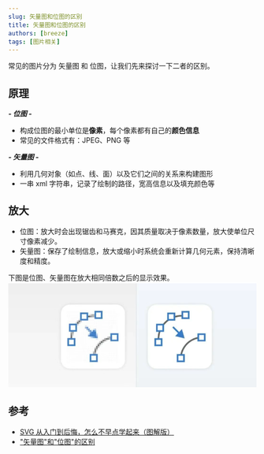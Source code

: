 ```yaml
---
slug: 矢量图和位图的区别
title: 矢量图和位图的区别
authors: [breeze]
tags: [图片相关]
---
```


常见的图片分为 矢量图 和 位图，让我们先来探讨一下二者的区别。
<!-- truncate -->
## 原理
***- 位图 -***
- 构成位图的最小单位是**像素**，每个像素都有自己的**颜色信息**
- 常见的文件格式有：JPEG、PNG 等

***- 矢量图 -***
- 利用几何对象（如点、线、面）以及它们之间的关系来构建图形
- 一串 xml 字符串，记录了绘制的路径，宽高信息以及填充颜色等

## 放大
- 位图：放大时会出现锯齿和马赛克，因其质量取决于像素数量，放大使单位尺寸像素减少。
- 矢量图：保存了绘制信息，放大或缩小时系统会重新计算几何元素，保持清晰度和精度。

下图是位图、矢量图在放大相同倍数之后的显示效果。
![位图与矢量图对比](./image.png)


## 参考
- [SVG 从入门到后悔，怎么不早点学起来（图解版）](https://mp.weixin.qq.com/s/EDbRujFqpIXy4VyP1XH2lw)
- ["矢量图"和"位图"的区别](https://mp.weixin.qq.com/s/62NtXaYHDsoU1OLZ-yn40g)